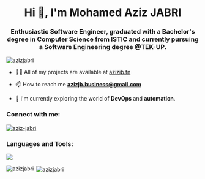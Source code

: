 <h1 align="center">Hi 👋, I'm Mohamed Aziz JABRI</h1>
<h3 align="center">Enthusiastic Software Engineer, graduated with a Bachelor's degree in Computer Science from ISTIC and currently pursuing a Software Engineering degree @TEK-UP.</h3>

<p align="left"> <img src="https://komarev.com/ghpvc/?username=azizjabri&label=Profile%20views&color=0e75b6&style=flat" alt="azizjabri" /> </p>


- 👨‍💻 All of my projects are available at [azizjb.tn](https://azizjb.tn)

- 📫 How to reach me **azizjb.business@gmail.com**

- 📘 I'm currently exploring the world of **DevOps** and **automation**.

<h3 align="left">Connect with me:</h3>
<p align="left">

<a href="https://www.linkedin.com/in/aziz-jabri/" target="blank"><img align="center" src="https://skillicons.dev/icons?i=linkedin" alt="aziz-jabri"/></a>
  
</p>

<h3 align="left">Languages and Tools:</h3>
<img src="https://skillicons.dev/icons?i=git,python,java,javascript,nodejs,django,express,react,tailwind,mysql,postgres,mongodb,docker,kubernetes,jenkins,terraform,azure&perline=5" />
</p>

<p><img align="left" src="https://github-readme-stats.vercel.app/api/top-langs?username=azizjabri&show_icons=true&locale=en&layout=compact" alt="azizjabri" /></p>

<p>&nbsp;<img align="center" src="https://github-readme-stats.vercel.app/api?username=azizjabri&show_icons=true&locale=en" alt="azizjabri" /></p>

